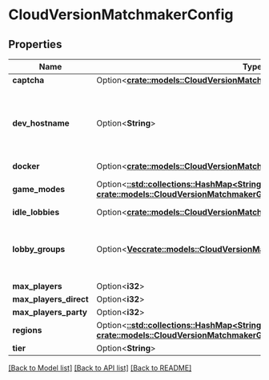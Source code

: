 # CloudVersionMatchmakerConfig

## Properties

Name | Type | Description | Notes
------------ | ------------- | ------------- | -------------
**captcha** | Option<[**crate::models::CloudVersionMatchmakerCaptcha**](CloudVersionMatchmakerCaptcha.md)> |  | [optional]
**dev_hostname** | Option<**String**> | _Configures Tivet CLI behavior. Has no effect on server behavior._ | [optional]
**docker** | Option<[**crate::models::CloudVersionMatchmakerGameModeRuntimeDocker**](CloudVersionMatchmakerGameModeRuntimeDocker.md)> |  | [optional]
**game_modes** | Option<[**::std::collections::HashMap<String, crate::models::CloudVersionMatchmakerGameMode>**](CloudVersionMatchmakerGameMode.md)> | A list of game modes. | [optional]
**idle_lobbies** | Option<[**crate::models::CloudVersionMatchmakerGameModeIdleLobbiesConfig**](CloudVersionMatchmakerGameModeIdleLobbiesConfig.md)> |  | [optional]
**lobby_groups** | Option<[**Vec<crate::models::CloudVersionMatchmakerLobbyGroup>**](CloudVersionMatchmakerLobbyGroup.md)> | **Deprecated: use `game_modes` instead** A list of game modes. | [optional]
**max_players** | Option<**i32**> |  | [optional]
**max_players_direct** | Option<**i32**> |  | [optional]
**max_players_party** | Option<**i32**> |  | [optional]
**regions** | Option<[**::std::collections::HashMap<String, crate::models::CloudVersionMatchmakerGameModeRegion>**](CloudVersionMatchmakerGameModeRegion.md)> |  | [optional]
**tier** | Option<**String**> |  | [optional]

[[Back to Model list]](../README.md#documentation-for-models) [[Back to API list]](../README.md#documentation-for-api-endpoints) [[Back to README]](../README.md)


